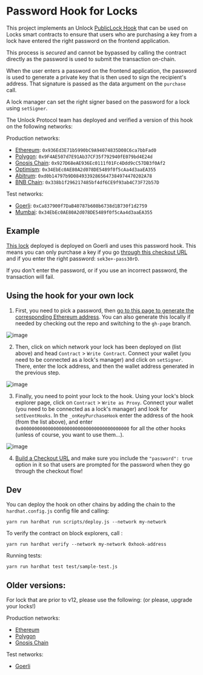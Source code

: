 # Password Hook for Locks

This project implements an Unlock [PublicLock Hook](https://docs.unlock-protocol.com/core-protocol/public-lock/hooks) that can be used on Locks smart contracts to ensure that users who are purchasing a key from a lock have entered the right password on the frontend application.

This process is _secured_ and cannot be bypassed by calling the contract directly as the password is used to submit the transaction on-chain.

When the user enters a password on the frontend application, the password is used to generate a private key that is then used to sign the recipient's address. That signature is passed as the data argument on the `purchase` call.

A lock manager can set the right signer based on the password for a lock using `setSigner`.

The Unlock Protocol team has deployed and verified a version of this hook on the following networks:

Production networks:

- [Ethereum](https://etherscan.io/address/0x936Ed3E71b5990bC9A94074835D08C6ca7bbFad0): `0x936Ed3E71b5990bC9A94074835D08C6ca7bbFad0`
- [Polygon](https://polygonscan.com/address/0x9F4AE507d7E91Ab37CF35f792940fE079bd4E24d): `0x9F4AE507d7E91Ab37CF35f792940fE079bd4E24d`
- [Gnosis Chain](https://blockscout.com/xdai/mainnet/address/0x927D68eAE936Ec0111f01Fc4Ddd9cC57DB3f0Af2): `0x927D68eAE936Ec0111f01Fc4Ddd9cC57DB3f0Af2`
- [Optimism](https://optimistic.etherscan.io/address/0x34EbEc0AE80A2d078DE5489f0f5cAa4d3aaEA355): `0x34EbEc0AE80A2d078DE5489f0f5cAa4d3aaEA355`
- [Abitrum](https://arbiscan.io/address/0xd0b14797b9D08493392865647384974470202A78): `0xd0b14797b9D08493392865647384974470202A78`
- [BNB Chain](https://bscscan.com/address/0x338b1f296217485bf4df6CE9f93ab4C73F72b57D): `0x338b1f296217485bf4df6CE9f93ab4C73F72b57D`

Test networks:

- [Goerli](https://goerli.etherscan.io/address/0xCa837900f7DaB40787b608b6738d1B730f1d2759): `0xCa837900f7DaB40787b608b6738d1B730f1d2759`
- [Mumbai](https://mumbai.polygonscan.com/address/0x34EbEc0AE80A2d078DE5489f0f5cAa4d3aaEA355): `0x34EbEc0AE80A2d078DE5489f0f5cAa4d3aaEA355`

## Example

[This lock](https://goerli.etherscan.io/address/0x44Dc120086c34305098c379eB5638Bfc0d31D47a) deployed is deployed on Goerli and uses this password hook. This means you can only purchase a key if you go [through this checkout URL](https://app.unlock-protocol.com/checkout?redirectUri=https%3A%2F%2Funlock-protocol.com&paywallConfig=%7B"locks"%3A%7B"0x44Dc120086c34305098c379eB5638Bfc0d31D47a"%3A%7B"network"%3A5%7D%7D%2C"pessimistic"%3Atrue%2C"persistentCheckout"%3Atrue%2C"icon"%3A"https%3A%2F%2Flocksmith.unlock-protocol.com%2Flock%2F0x44Dc120086c34305098c379eB5638Bfc0d31D47a%2Ficon"%2C"password"%3Atrue%7D) and if you enter the right password: `sek3e+-pass30rD`.

If you don't enter the password, or if you use an incorrect password, the transaction will fail.

## Using the hook for your own lock

1. First, you need to pick a password, then [go to this page to generate the corresponding Ethereum address](https://unlock-protocol.github.io/password-required-hook/). You can also generate this locally if needed by checking out the repo and switching to the `gh-page` branch.

![image](https://user-images.githubusercontent.com/17735/189868482-443c6968-0f3a-4cde-ad69-0a5ae8e54238.png)

2. Then, click on which network your lock has been deployed on (list above) and head `Contract` > `Write Contract`. Connect your wallet (you need to be connected as a lock's manager) and click on `setSigner`. There, enter the lock address, and then the wallet address generated in the previous step.

![image](https://user-images.githubusercontent.com/17735/189868581-f5a15a26-ec6f-40db-a169-9f4e638c76fa.png)

3. Finally, you need to point your lock to the hook. Using your lock's block explorer page, click on `Contract` > `Write as Proxy`. Connect your wallet (you need to be connected as a lock's manager) and look for `setEventHooks`. In the `_onKeyPurchaseHook` enter the address of the hook (from the list above), and enter `0x0000000000000000000000000000000000000000` for all the other hooks (unless of course, you want to use them...).

![image](https://user-images.githubusercontent.com/17735/189869051-5c20e082-9ee3-4e9c-bb39-9f7c5e93c301.png)

4. [Build a Checkout URL](https://docs.unlock-protocol.com/tools/checkout/configuration) and make sure you include the `"password": true` option in it so that users are prompted for the password when they go through the checkout flow!

## Dev

You can deploy the hook on other chains by adding the chain to the `hardhat.config.js` config file and calling:

```
yarn run hardhat run scripts/deploy.js --network my-network
```

To verify the contract on block explorers, call :

```
yarn run hardhat verify --network my-network 0xhook-address
```

Running tests:

```
yarn run hardhat test test/sample-test.js
```

## Older versions:

For lock that are prior to v12, please use the following: (or please, upgrade your locks!)

Production networks:

- [Ethereum](https://etherscan.io/address/0xe87eFc02F26EFE45171afDBEc85D743FDB2Eb1FB#code)
- [Polygon](https://polygonscan.com/address/0xD925Ac2887Ba4372849F0fd64217A6749552bb21)
- [Gnosis Chain](https://blockscout.com/xdai/mainnet/address/0xe87eFc02F26EFE45171afDBEc85D743FDB2Eb1FB)

Test networks:

- [Goerli](https://goerli.etherscan.io/address/0xe6e4b5daa2733e5090f23820d5a17d6cb25eea42)

